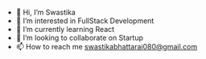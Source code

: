 - 👋 Hi, I’m Swastika
- 👀 I’m interested in FullStack Development
- 🌱 I’m currently learning React
- 💞️ I’m looking to collaborate on Startup
- 📫 How to reach me swastikabhattarai080@gmail.com

<!---
akitsawsbhattarai/akitsawsbhattarai is a ✨ special ✨ repository because its `README.md` (this file) appears on your GitHub profile.
You can click the Preview link to take a look at your changes.
--->
